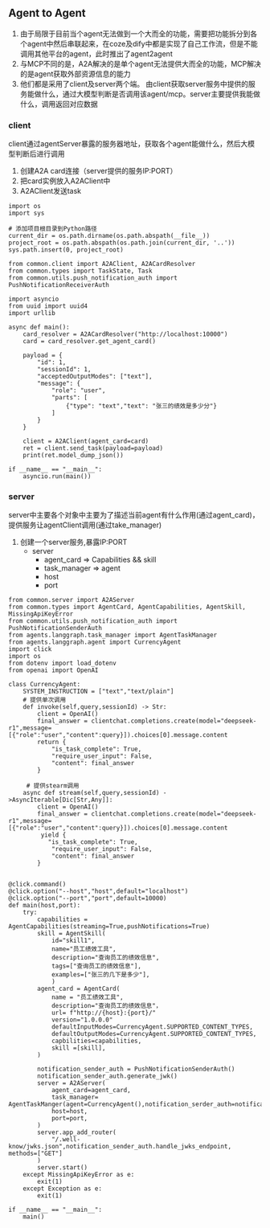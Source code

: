 ## Agent to Agent
1. 由于局限于目前当个agent无法做到一个大而全的功能，需要把功能拆分到各个agent中然后串联起来，在coze及dify中都是实现了自己工作流，但是不能调用其他平台的agent，此时推出了agent2agent
2. 与MCP不同的是，A2A解决的是单个agent无法提供大而全的功能，MCP解决的是agent获取外部资源信息的能力
3. 他们都是采用了client及server两个端。 由client获取server服务中提供的服务能做什么，通过大模型判断是否调用该agent/mcp。server主要提供我能做什么，调用返回对应数据

### client
client通过agentServer暴露的服务器地址，获取各个agent能做什么，然后大模型判断后进行调用
1. 创建A2A card连接（server提供的服务IP:PORT）
2. 把card实例放入A2AClient中
3. A2AClient发送task 
```
import os
import sys

# 添加项目根目录到Python路径
current_dir = os.path.dirname(os.path.abspath(__file__))
project_root = os.path.abspath(os.path.join(current_dir, '..'))
sys.path.insert(0, project_root)

from common.client import A2AClient, A2ACardResolver
from common.types import TaskState, Task
from common.utils.push_notification_auth import PushNotificationReceiverAuth

import asyncio
from uuid import uuid4
import urllib

async def main():
    card_resolver = A2ACardResolver("http://localhost:10000")
    card = card_resolver.get_agent_card()

    payload = {
        "id": 1,
        "sessionId": 1,
        "acceptedOutputModes": ["text"],
        "message": {
            "role": "user",
            "parts": [
                {"type": "text","text": "张三的绩效是多少分"}
            ]
        }
    }

    client = A2AClient(agent_card=card)
    ret = client.send_task(payload=payload)
    print(ret.model_dump_json())
    
if __name__ == "__main__":
    asyncio.run(main())
```

### server
server中主要各个对象中主要为了描述当前agent有什么作用(通过agent_card)，提供服务让agentClient调用(通过take_manager)
1. 创建一个server服务,暴露IP:PORT
   * server
      * agent_card =>  Capabilities && skill
      * task_manager => agent
      * host 
      * port

```
from common.server import A2AServer
from common.types import AgentCard, AgentCapabilities, AgentSkill, MissingApiKeyError
from common.utils.push_notification_auth import PushNotificationSenderAuth
from agents.langgraph.task_manager import AgentTaskManager
from agents.langgraph.agent import CurrencyAgent
import click
import os
from dotenv import load_dotenv
from openai import OpenAI

class CurrencyAgent:
    SYSTEM_INSTRUCTION = ["text","text/plain"]    
    # 提供单次调用
    def invoke(self,query,sessionId) -> Str:
        client = OpenAI()
        final_answer = clientchat.completions.create(model="deepseek-r1",message=[{"role":"user","content":query}]).choices[0].message.content
        return {
            "is_task_complete": True,
            "require_user_input": False,
            "content": final_answer
        }
     
     # 提供stearm调用
    async def stream(self,query,sessionId) ->AsyncIterable[Dic[Str,Any]]:
        client = OpenAI()
        final_answer = clientchat.completions.create(model="deepseek-r1",message=[{"role":"user","content":query}]).choices[0].message.content
         yield {
           "is_task_complete": True,
            "require_user_input": False,
            "content": final_answer
        }
         

@click.command()
@click.option("--host","host",default="localhost")
@click.option("--port","port",default=10000)
def main(host,port):
    try:
        capabilities = AgentCapabilities(streaming=True,pushNotifications=True)
        skill = AgentSkill(
            id="skill1",
            name="员工绩效工具",
            description="查询员工的绩效信息",
            tags=["查询员工的绩效信息"],
            examples=["张三的几下是多少"],
            )
        agent_card = AgentCard(
            name = "员工绩效工具",
            description="查询员工的绩效信息"，
            url= f"http://{host}:{port}/"
            version="1.0.0.0"
            defaultInputModes=CurrencyAgent.SUPPORTED_CONTENT_TYPES,
            defaultOutputModes=CurrencyAgent.SUPPORTED_CONTENT_TYPES,
            capbilities=capabilities,
            skill =[skill],
        )
        
        notification_sender_auth = PushNotificationSenderAuth()
        notification_sender_auth.generate_jwk()
        server = A2AServer(
            agent_card=agent_card,
            task_manager= AgentTaskManger(agent=CurrencyAgent(),notification_serder_auth=notification_sender_auth)
            host=host,
            port=port,
        )
        server.app_add_router(
            "/.well-know/jwks.json",notification_sender_auth.handle_jwks_endpoint, methods=["GET"]
        )
        server.start()
    except MissingApiKeyError as e:
        exit(1)
    except Exception as e:
        exit(1)
        
if __name__ == "__main__":
    main()           
```
